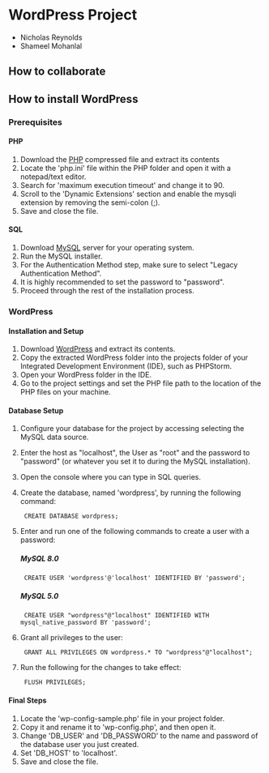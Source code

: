 # WordPress Project

* Nicholas Reynolds
* Shameel Mohanlal

## How to collaborate

## How to install WordPress
### Prerequisites

#### PHP
1. Download the [PHP](http://php.net/downloads.php) compressed file and extract its contents
2. Locate the 'php.ini' file within the PHP folder and open it with a notepad/text editor.
3. Search for 'maximum execution timeout' and change it to 90.
4. Scroll to the 'Dynamic Extensions' section and enable the mysqli extension by removing the semi-colon (;).
5. Save and close the file. 


#### SQL
1. Download [MySQL](https://dev.mysql.com/downloads/installer/) server for your operating system.
2. Run the MySQL installer.
3. For the Authentication Method step, make sure to select "Legacy Authentication Method".
4. It is highly recommended to set the password to "password".
5. Proceed through the rest of the installation process.

### WordPress

#### Installation and Setup
1. Download [WordPress](https://wordpress.org/download/) and extract its contents.
2. Copy the extracted WordPress folder into the projects folder of your Integrated Development Environment (IDE), such as PHPStorm.
3. Open your WordPress folder in the IDE.
4. Go to the project settings and set the PHP file path to the location of the PHP files on your machine.

#### Database Setup
1. Configure your database for the project by accessing selecting the MySQL data source.
2. Enter the host as "localhost", the User as "root" and the password to "password" (or whatever you set it to during the MySQL installation).
3. Open the console where you can type in SQL queries.
4. Create the database, named 'wordpress', by running the following command: 

        CREATE DATABASE wordpress;
5. Enter and run one of the following commands to create a user with a password:
    ##### MySQL 8.0
        CREATE USER 'wordpress'@'localhost' IDENTIFIED BY 'password';
        
    ##### MySQL 5.0
        CREATE USER "wordpress"@"localhost" IDENTIFIED WITH mysql_native_password BY 'password';

6. Grant all privileges to the user: 

        GRANT ALL PRIVILEGES ON wordpress.* TO "wordpress"@"localhost";
7. Run the following for the changes to take effect: 

        FLUSH PRIVILEGES;

#### Final Steps
1. Locate the 'wp-config-sample.php' file in your project folder.
2. Copy it and rename it to 'wp-config.php', and then open it.
3. Change 'DB_USER' and 'DB_PASSWORD' to the name and password of the database user you just created.
4. Set 'DB_HOST' to 'localhost'.
5. Save and close the file.